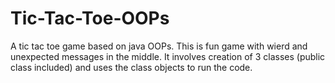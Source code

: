 # Tic-Tac-Toe-OOPs
A tic tac toe game based on java OOPs.
This is fun game with wierd and unexpected messages in the middle.
It involves creation of 3 classes (public class included) and uses the class objects to run the code.
